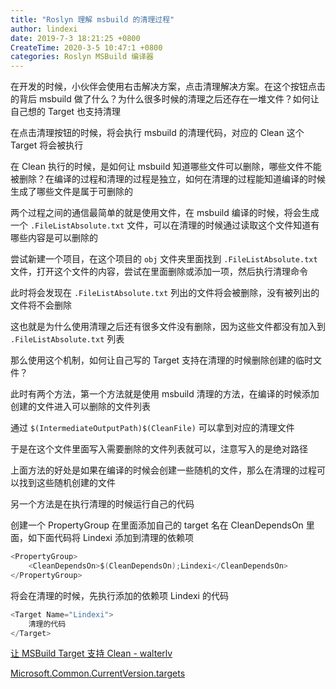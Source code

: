 ```yaml
---
title: "Roslyn 理解 msbuild 的清理过程"
author: lindexi
date: 2019-7-3 18:21:25 +0800
CreateTime: 2020-3-5 10:47:1 +0800
categories: Roslyn MSBuild 编译器
---
```


在开发的时候，小伙伴会使用右击解决方案，点击清理解决方案。在这个按钮点击的背后 msbuild 做了什么？为什么很多时候的清理之后还存在一堆文件？如何让自己想的 Target 也支持清理

<!--more-->


<!-- csdn -->
<!-- 标签：Roslyn,MSBuild,编译器 -->

在点击清理按钮的时候，将会执行 msbuild 的清理代码，对应的 Clean 这个 Target 将会被执行

在 Clean 执行的时候，是如何让 msbuild 知道哪些文件可以删除，哪些文件不能被删除？在编译的过程和清理的过程是独立，如何在清理的过程能知道编译的时候生成了哪些文件是属于可删除的

两个过程之间的通信最简单的就是使用文件，在 msbuild 编译的时候，将会生成一个 `.FileListAbsolute.txt` 文件，可以在清理的时候通过读取这个文件知道有哪些内容是可以删除的

尝试新建一个项目，在这个项目的 `obj` 文件夹里面找到 `.FileListAbsolute.txt` 文件，打开这个文件的内容，尝试在里面删除或添加一项，然后执行清理命令

此时将会发现在 `.FileListAbsolute.txt` 列出的文件将会被删除，没有被列出的文件将不会删除

这也就是为什么使用清理之后还有很多文件没有删除，因为这些文件都没有加入到 `.FileListAbsolute.txt` 列表

那么使用这个机制，如何让自己写的 Target 支持在清理的时候删除创建的临时文件？

此时有两个方法，第一个方法就是使用 msbuild 清理的方法，在编译的时候添加创建的文件进入可以删除的文件列表

通过 `$(IntermediateOutputPath)$(CleanFile)` 可以拿到对应的清理文件

于是在这个文件里面写入需要删除的文件列表就可以，注意写入的是绝对路径

上面方法的好处是如果在编译的时候会创建一些随机的文件，那么在清理的过程可以找到这些随机创建的文件

另一个方法是在执行清理的时候运行自己的代码

创建一个 PropertyGroup 在里面添加自己的 target 名在 CleanDependsOn 里面，如下面代码将 Lindexi 添加到清理的依赖项

```csharp
<PropertyGroup>
    <CleanDependsOn>$(CleanDependsOn);Lindexi</CleanDependsOn>
</PropertyGroup>
```

将会在清理的时候，先执行添加的依赖项 Lindexi 的代码

```csharp
<Target Name="Lindexi">
    清理的代码
</Target>
```

[让 MSBuild Target 支持 Clean - walterlv](https://blog.walterlv.com/post/support-clean-for-msbuild-target.html )

[Microsoft.Common.CurrentVersion.targets](https://github.com/Microsoft/msbuild/blob/9354c727bd70450912c882dfeaf8941a67dc2f66/src/Tasks/Microsoft.Common.CurrentVersion.targets#L4725 )

